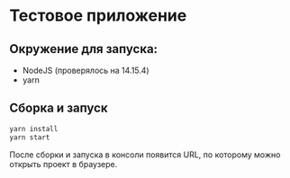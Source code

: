 # Тестовое приложение

## Окружение для запуска:
* NodeJS (проверялось на 14.15.4)
* yarn

## Сборка и запуск
```bash
yarn install
yarn start
```

После сборки и запуска в консоли появится URL, по которому можно открыть проект в браузере.